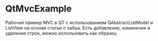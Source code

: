 # QtMvcExample
Рабочий пример MVC в QT с использованием QAbstractListModel и ListView на основе статьи с хабра. Есть добавление, изменение и удаление строк, можно использовать как образец  
